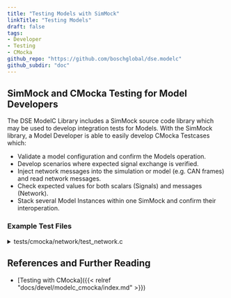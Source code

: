 ```yaml
---
title: "Testing Models with SimMock"
linkTitle: "Testing Models"
draft: false
tags:
- Developer
- Testing
- CMocka
github_repo: "https://github.com/boschglobal/dse.modelc"
github_subdir: "doc"
---
```


## SimMock and CMocka Testing for Model Developers

The DSE ModelC Library includes a SimMock source code library which may be
used to develop integration tests for Models. With the SimMock library, a
Model Developer is able to easily develop CMocka Testcases which:

* Validate a model configuration and confirm the Models operation.
* Develop scenarios where expected signal exchange is verified.
* Inject network messages into the simulation or model (e.g. CAN frames) and read network messages.
* Check expected values for both scalars (Signals) and messages (Network).
* Stack several Model Instances within one SimMock and confirm their interoperation.


### Example Test Files

<details>
<summary>tests/cmocka/network/test_network.c</summary>

{{< readfile file="examples/tests/cmocka/network/test_network.c" code="true" lang="c" >}}

</details>



## References and Further Reading

* [Testing with CMocka]({{< relref "docs/devel/modelc_cmocka/index.md" >}})
